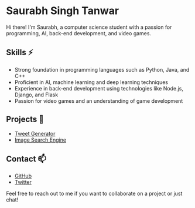 # Saurabh Singh Tanwar

Hi there! I'm Saurabh, a computer science student with a passion for programming, AI, back-end development, and video games. 
<!--
## Education
- Currently pursuing a Master's degree in Computer Science at Banaras Hindu University, Varanasi.
-->
## Skills ⚡
- Strong foundation in programming languages such as Python, Java, and C++
- Proficient in AI, machine learning and deep learning techniques
- Experience in back-end development using technologies like Node.js, Django, and Flask
- Passion for video games and an understanding of game development

## Projects 🔭
- [Tweet Generator](https://github.com/ssinghtanwar/Tweet-Generator)
- [Image Search Engine](https://github.com/ssinghtanwar/Image-Search-Engine)

## Contact 📫
- [GitHub](https://github.com/saurabhsinghtanwar)
- [Twitter](https://twitter.com/saurabh_singh_t)

Feel free to reach out to me if you want to collaborate on a project or just chat!


<!--
**ssinghtanwar/ssinghtanwar** is a ✨ _special_ ✨ repository because its `README.md` (this file) appears on your GitHub profile.

Here are some ideas to get you started:

- 🔭 I’m currently working on ...
- 🌱 I’m currently learning ...
- 👯 I’m looking to collaborate on ...
- 🤔 I’m looking for help with ...
- 💬 Ask me about ...
- 📫 How to reach me: ...
- 😄 Pronouns: ...
- ⚡ Fun fact: ...
-->
